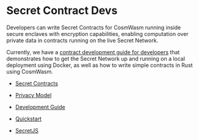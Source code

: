 # Secret Contract Devs

Developers can write Secret Contracts for CosmWasm running inside secure enclaves with encryption capabilities, enabling computation over private data in contracts running on the live Secret Network. 

Currently, we have a [contract development guide for developers](../archive/contract-dev-guide.md) that demonstrates how to get the Secret Network up and running on a local deployment using Docker, as well as how to write simple contracts in Rust using CosmWasm.

- [Secret Contracts](secret-contracts.md)

- [Privacy Model](privacy-model-of-secret-contracts.md)

- [Development Guide](developing-secret-contracts.md)

- [Quickstart](quickstart.md)

- [SecretJS](secret-js)
